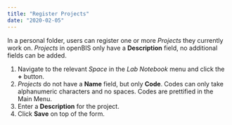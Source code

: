 ```yaml
---
title: "Register Projects"
date: "2020-02-05"
---
```


  
In a personal folder, users can register one or more _Projects_ they currently work on. _Projects_ in openBIS only have a **Description** field, no additional fields can be added.  
  

1. Navigate to the relevant _Space_ in the _Lab Notebook_ menu and click the **+** button.
2. _Projects_ do not have a **Name** field, but only **Code**. Codes can only take alphanumeric characters and no spaces. Codes are prettified in the Main Menu.
3. Enter a **Description** for the project.
4. Click **Save** on top of the form.
